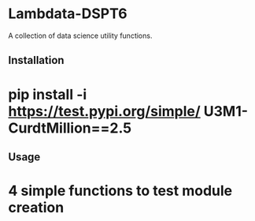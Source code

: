 # Lambdata-DSPT6
A collection of data science utility functions.

## Installation

# pip install -i https://test.pypi.org/simple/ U3M1-CurdtMillion==2.5

## Usage

# 4 simple functions to test module creation
